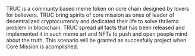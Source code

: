 TRUC is a communty based meme token on core chain designed by lovers for believers.
TRUC bring spirits of core mission as ones of leader of decentralized cryptocurrency and dedicated their life to solve thrilema problem in blockchain. TRUC spread all facts that has been released and implemented it in such meme art and NFTs to push and open people mind about the truth. This scenario will be granted as succesfully project when Core Mission is acomplished.
